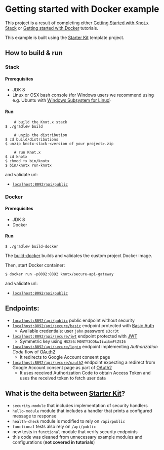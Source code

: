 
# Getting started with Docker example
This project is a result of completing either [Getting Started with Knot.x Stack](http://knotx.io/tutorials/getting-started-with-knotx-stack/2_0/) or [Getting started with Docker](http://knotx.io/tutorials/getting-started-with-docker/2_0/) tutorials.

This example is built using the [Starter Kit](https://github.com/Knotx/knotx-starter-kit) template project.

## How to build & run
    
### Stack

#### Prerequisites
- JDK 8
- Linux or OSX bash console (for Windows users we recommend using e.g. Ubuntu with [Windows Subsystem for Linux](https://docs.microsoft.com/en-us/windows/wsl/install-win10))

#### Run
```
    # build the Knot.x stack
$ ./gradlew build

    # unzip the distribution
$ cd build/distributions
$ unzip knotx-stack-<version of your project>.zip

    # run Knot.x
$ cd knotx
$ chmod +x bin/knotx
$ bin/knotx run-knotx
```   

and validate url:
- [`localhost:8092/api/public`](http://localhost:8092/api/public)
    
### Docker

#### Prerequisites
- JDK 8
- Docker

#### Run
```
$ ./gradlew build-docker
```

The [build-docker](https://github.com/Knotx/knotx-starter-kit#build--validate-docker-image) builds and validates the custom project Docker image.

Then, start Docker container:
```
$ docker run -p8092:8092 knotx/secure-api-gateway
```

and validate url:
- [`localhost:8092/api/public`](http://localhost:8092/api/public)

## Endpoints:

- [`localhost:8092/api/public`](http://localhost:8092/api/public) public endpoint without security
- [`localhost:8092/api/secure/basic`](http://localhost:8092/api/security/basic) endpoint protected with [Basic Auth](https://en.wikipedia.org/wiki/Basic_access_authentication)
  - Available credentials: user `john` password `s3cr3t`
- [`localhost:8092/api/secure/jwt`](http://localhost:8092/api/security/jwt) endpoint protected with [JWT](https://jwt.io/)
  - Symmetric key using `HS256`: `M0NTY3ODkwIiwibmFtZSI6`
- [`localhost:8092/api/secure/login`](http://localhost:8092/api/security/jwt) endpoint implementing *Authorization Code* flow of [OAuth2](https://oauth.net/2/)
  - It redirects to Google Account consent page
- [`localhost:8092/api/secure/oauth2`](http://localhost:8092/api/security/oauth2) endpoint expecting a redirect from Google Account consent page as part of [OAuth2](https://oauth.net/2/)
  - It uses received Authorization Code to obtain Access Token and uses the received token to fetch user data 


## What is the delta between [Starter Kit](https://github.com/Knotx/knotx-starter-kit)?

- `security-module` that includes implementation of security handlers 
- `hello-module` module that includes a handler that prints a configured message to response
- `health-check` module is modified to rely on `/api/public`
- `functional` tests also rely on `/api/public`
- new tests in `functional` module that verify security endpoints
- this code was cleaned from unnecessary example modules and configurations (**not covered in tutorials**)
